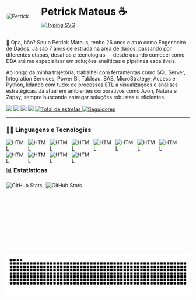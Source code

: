 <div style="display: flex; align-items: center; gap: 16px;">
  <img 
    alt="Petrick" 
    title="Pet" 
    src="/home/pet/petrickmatheus/eudesenho.png" 
    style="width: 80px; height: auto; border-radius: 8px;"
  />
  <div>
    <h1 style="margin: 0;">Petrick Mateus ☕️</h1>
    <a href="https://git.io/typing-svg"><img src="https://readme-typing-svg.demolab.com?font=major+mono+display&pause=1000&color=8BAFEE&background=FFFFFF00&width=435&lines=Engenheiro+de+Dados+%F0%9F%8E%B2" alt="Typing SVG" /></a>
  </div>
</div>
<br>
<p>👋 Opa, bão? Sou o Petrick Mateus, tenho 26 anos e atuo como Engenheiro de Dados. Já são 7 anos de estrada na área de dados, passando por diferentes etapas, desafios e tecnologias — desde quando comecei como DBA até me especializar em soluções analíticas e pipelines escaláveis.</p>

<p>Ao longo da minha trajetória, trabalhei com ferramentas como SQL Server, Integration Services, Power BI, Tableau, SAS, MicroStrategy, Access e Python, lidando com tudo: de processos ETL a visualizações e análises estratégicas. Já atuei em ambientes corporativos como Avon, Natura e Zapay, sempre buscando entregar soluções robustas e eficientes.</p>

<div> 
    <a href="https://www.youtube.com/@petrickmateus" target="_blank"><img src="https://img.shields.io/badge/YouTube-FF0000?style=for-the-badge&logo=youtube&logoColor=white" target="_blank"></a>
    <a href="https://www.instagram.com/petrickmarques/" target="_blank"><img src="https://img.shields.io/badge/-Instagram-%23E4405F?style=for-the-badge&logo=instagram&logoColor=white" target="_blank"></a>
    <!--<a href="https://www.twitch.tv/" target="_blank"><img src="https://img.shields.io/badge/Twitch-9146FF?style=for-the-badge&logo=twitch&logoColor=white" target="_blank"></a>
    <a href="https://discord.gg/" target="_blank"><img src="https://img.shields.io/badge/Discord-7289DA?style=for-the-badge&logo=discord&logoColor=white" target="_blank"></a>-->
    <a href = "mailto:petrickmateus93@gmail.com"><img src="https://img.shields.io/badge/-Gmail-%23333?style=for-the-badge&logo=gmail&logoColor=white" target="_blank"></a>
    <a href="https://www.linkedin.com/in/petrick-mateus-64120a158" target="_blank"><img src="https://img.shields.io/badge/-LinkedIn-%230077B5?style=for-the-badge&logo=linkedin&logoColor=white" target="_blank"></a> 
    <a href="https://github.com/petrickmatheus?tab=repositories&sort=stargazers"> <img alt="Total de estrelas"     title="Total de estrelas GitHub" src="https://custom-icon-badges.demolab.com/github/stars/petrickmatheus?color=55960c&style=for-the-badge&labelColor=488207&logo=star&label=estrelas"/>
    <a href="https://github.com/petrickmatheus?tab=followers" target="_blank"><img alt="Seguidores" title="Me siga no GitHub" src="https://custom-icon-badges.demolab.com/github/followers/petrickmatheus?color=236ad3&labelColor=1155ba&style=for-the-badge&logo=github&label=Seguidores&logoColor=white" target="_blank"></a> 
  
</div>

---

### 🧑‍💻 Linguagens e Tecnologias

<img 
    align="left" 
    alt="HTML"
    title="HTML" 
    width="50px" 
    style="padding-right: 10px;" 
    src="https://cdn.jsdelivr.net/gh/devicons/devicon@latest/icons/python/python-original.svg" 
/>

<img 
    align="left" 
    alt="HTML"
    title="HTML" 
    width="50px" 
    style="padding-right: 10px;" 
    src="https://cdn.jsdelivr.net/gh/devicons/devicon@latest/icons/apachespark/apachespark-original.svg" 
/>

<img 
    align="left" 
    alt="HTML"
    title="HTML" 
    width="50px" 
    style="padding-right: 10px;" 
    src="https://cdn.jsdelivr.net/gh/devicons/devicon@latest/icons/postgresql/postgresql-original.svg" 
/>

<img 
    align="left" 
    alt="HTML"
    title="HTML" 
    width="50px" 
    style="padding-right: 10px;" 
    src="https://cdn.jsdelivr.net/gh/devicons/devicon@latest/icons/microsoftsqlserver/microsoftsqlserver-original.svg" 
/>

<img 
    align="left" 
    alt="HTML"
    title="HTML" 
    width="50px" 
    style="padding-right: 10px;" 
    src="https://cdn.jsdelivr.net/gh/devicons/devicon@latest/icons/amazonwebservices/amazonwebservices-original-wordmark.svg" 
/>

<img 
    align="left" 
    alt="HTML"
    title="HTML" 
    width="50px" 
    style="padding-right: 10px;" 
    src="https://cdn.jsdelivr.net/gh/devicons/devicon@latest/icons/googlecloud/googlecloud-original.svg" 
/>

<img 
    align="left" 
    alt="HTML"
    title="HTML" 
    width="50px" 
    style="padding-right: 10px;" 
    src="https://cdn.jsdelivr.net/gh/devicons/devicon@latest/icons/apacheairflow/apacheairflow-original.svg" 
/>

<img 
    align="left" 
    alt="HTML"
    title="HTML" 
    width="50px" 
    style="padding-right: 10px;" 
    src="https://cdn.jsdelivr.net/gh/devicons/devicon@latest/icons/linux/linux-original.svg" 
/>

<img 
    align="left" 
    alt="HTML"
    title="HTML" 
    width="50px" 
    style="padding-right: 10px;" 
    src="https://cdn.jsdelivr.net/gh/devicons/devicon@latest/icons/datadog/datadog-original.svg" 
/>

<img 
    align="left" 
    alt="HTML"
    title="HTML" 
    width="50px" 
    style="padding-right: 10px;" 
    src="https://cdn.jsdelivr.net/gh/devicons/devicon@latest/icons/git/git-original.svg" 
/>

<img 
    align="left" 
    alt="HTML"
    title="HTML" 
    width="50px" 
    style="padding-right: 10px;" 
    src="https://cdn.simpleicons.org/snowflake/00B5E2" 
/>

<img 
    align="left" 
    alt="HTML"
    title="HTML" 
    width="50px" 
    style="padding-right: 10px;" 
    src="https://cdn.simpleicons.org/databricks/E36209" 
/>
<br/>
<br/>
<br/>

### 📊 Estatísticas

<p>
  <img 
    align="left" 
    alt="GitHub Stats" 
    height="200" 
    style="padding-right: 10px;" 
    src="https://github-readme-stats.vercel.app/api?username=petrickmatheus&show_icons=true&theme=dracula&include_all_commits=true&locale=pt-br" 
  />

<img 
      align="left" 
      alt="GitHub Stats" 
      height="200" 
      src="https://github-readme-stats.vercel.app/api/top-langs/?username=petrickmatheus&theme=dracula&layout=compact&custom_title=Tecnologias&langs_count=9" 
  />
</p>

<br>
<br>
<br>

<picture align="center">
  <source media="(prefers-color-scheme: dark)" srcset="https://raw.githubusercontent.com/petrickmatheus/petrickmatheus/output/github-contribution-grid-snake-dark.svg">
  <source media="(prefers-color-scheme: light)" srcset="https://raw.githubusercontent.com/petrickmatheus/petrickmatheus/output/github-contribution-grid-snake-dark.svg">
  <img align="center" alt="github contribution grid snake animation" src="https://raw.githubusercontent.com/petrickmatheus/petrickmatheus/output/github-contribution-grid-snake.svg">
</picture>
